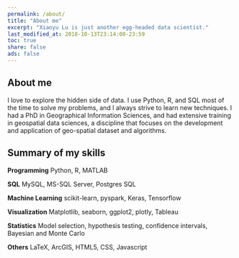 ```yaml
---
permalink: /about/
title: "About me"
excerpt: "Xiaoyu Lu is just another egg-headed data scientist."
last_modified_at: 2018-10-13T23:14:00-23:59
toc: true
share: false
ads: false
---
```


## About me 

I love to explore the hidden side of data. I use Python, R, and SQL most of the time to solve my problems, and I always strive to learn new techniques. I had a PhD in Geographical Information Sciences, and had extensive training in geospatial data sciences, a discipline that focuses on the development and application of geo-spatial dataset and algorithms. 

## Summary of my skills

**Programming**
Python, R, MATLAB

**SQL**
MySQL, MS-SQL Server, Postgres SQL

**Machine Learning**
scikit-learn, pyspark, Keras, Tensorflow

**Visualization**
Matplotlib, seaborn, ggplot2, plotly, Tableau

**Statistics**
Model selection, hypothesis testing, confidence intervals, Bayesian and Monte Carlo

**Others**
LaTeX, ArcGIS, HTML5, CSS, Javascript